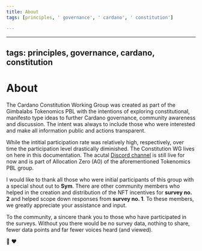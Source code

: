 ```yaml
---
title: About
tags: [principles, ' governance', ' cardano', ' constitution']

---
```


---
tags: principles, governance, cardano, constitution
---

# About

The Cardano Constitution Working Group was created as part of the Gimbalabs Tokenomics PBL with the intentions of exploring constitutional, manifesto type ideas to further Cardano governance, community awareness and discussion. The intent was always to include those who were interested and make all information public and actions transparent. 

While the intitial participation rate was relatively high, respectively, over time the participation level drastically diminished. The Constitution WG lives on here in this documentation. The acutal [Discord channel](https://discord.com/channels/767416282198835220/958407168174985306) is still live for now and is part of Allocation Zero (A0) of the aforementioned Tokenomics PBL group.

I would like to thank all those who were initial participants of this group with a special shout out to **Sym**. There are other community members who helped in the creation and distribution of the NFT incentives for **survey no. 2** and helped scope down responses from **survey no. 1**. To these members, we greatly appreciate your assistance and input.

To the community, a sincere thank you to those who have participated in the surveys. Without you there would be no survey data, nothing to share, fewer data points and far fewer voices heard (and viewed).

:pray: :heart: